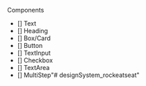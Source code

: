 Components

- [] Text
- [] Heading
- [] Box/Card
- [] Button
- [] TextInput
- [] Checkbox
- [] TextArea
- [] MultiStep"# designSystem_rockeatseat" 

